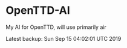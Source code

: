# OpenTTD-AI
My AI for OpenTTD, will use primarily air

Latest backup: Sun Sep 15 04:02:01 UTC 2019
